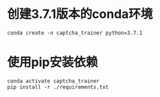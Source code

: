 # 创建3.7.1版本的conda环境

```
conda create -n captcha_trainer python=3.7.1
```

# 使用pip安装依赖

```
conda activate captcha_trainer
pip install -r ./requirements.txt
```
